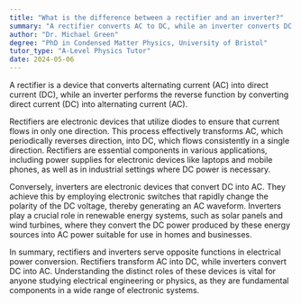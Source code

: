 ```yaml
---
title: "What is the difference between a rectifier and an inverter?"
summary: "A rectifier converts AC to DC, while an inverter converts DC to AC."
author: "Dr. Michael Green"
degree: "PhD in Condensed Matter Physics, University of Bristol"
tutor_type: "A-Level Physics Tutor"
date: 2024-05-06
---
```


A rectifier is a device that converts alternating current (AC) into direct current (DC), while an inverter performs the reverse function by converting direct current (DC) into alternating current (AC).

Rectifiers are electronic devices that utilize diodes to ensure that current flows in only one direction. This process effectively transforms AC, which periodically reverses direction, into DC, which flows consistently in a single direction. Rectifiers are essential components in various applications, including power supplies for electronic devices like laptops and mobile phones, as well as in industrial settings where DC power is necessary.

Conversely, inverters are electronic devices that convert DC into AC. They achieve this by employing electronic switches that rapidly change the polarity of the DC voltage, thereby generating an AC waveform. Inverters play a crucial role in renewable energy systems, such as solar panels and wind turbines, where they convert the DC power produced by these energy sources into AC power suitable for use in homes and businesses.

In summary, rectifiers and inverters serve opposite functions in electrical power conversion. Rectifiers transform AC into DC, while inverters convert DC into AC. Understanding the distinct roles of these devices is vital for anyone studying electrical engineering or physics, as they are fundamental components in a wide range of electronic systems.
    